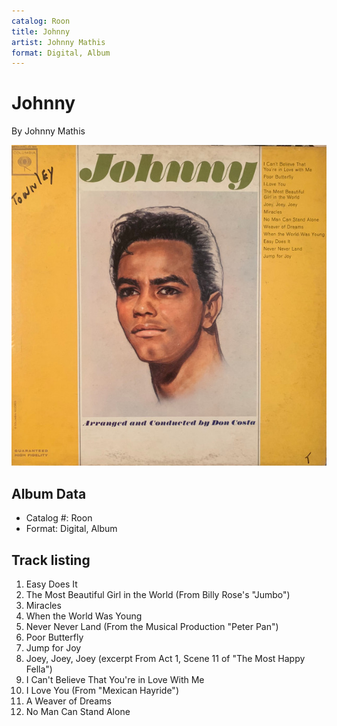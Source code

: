 ```yaml
---
catalog: Roon
title: Johnny
artist: Johnny Mathis
format: Digital, Album
---
```


# Johnny

By Johnny Mathis

![](../../assets/albumcovers/Johnny_Mathis-Johnny.png)

## Album Data

- Catalog #: Roon
- Format: Digital, Album


## Track listing


1. Easy Does It
2. The Most Beautiful Girl in the World (From Billy Rose's "Jumbo")
3. Miracles
4. When the World Was Young
5. Never Never Land (From the Musical Production "Peter Pan")
6. Poor Butterfly
7. Jump for Joy
8. Joey, Joey, Joey (excerpt From Act 1, Scene 11 of "The Most Happy Fella")
9. I Can't Believe That You're in Love With Me
10. I Love You (From "Mexican Hayride")
11. A Weaver of Dreams
12. No Man Can Stand Alone

